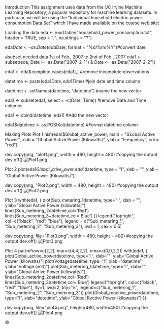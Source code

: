 Introduction
This assignment uses data from the UC Irvine Machine Learning Repository, a popular repository for machine learning datasets. In particular, we will be using the "Individual household electric power consumption Data Set" which I have made available on the course web site:

Loading the data
eda <- read.table("household_power_consumption.txt", header = TRUE, sep = ";", na.strings = "?")

eda$Date <- as.Date(eda$Date, format = "%d/%m/%Y")#convert date

#subset needed data 1st of Feb., 2007 to 2nd of Feb., 2007 eda1 <- subset(eda, Date >= as.Date("2007-2-1") & Date <= as.Date("2007-2-2"))

eda1 <- eda1[complete.cases(eda1),] #remove incomplete observations

datetime <- paste(eda1$Date, eda1$Time) #join date and time column

datetime <- setNames(datetime, "datetime") #name the new vector

eda1 <- subset(eda1, select = -c(Date, Time)) #remove Date and Time columns

eda1 <- cbind(datetime, eda1) #Add the new vector

eda1$datetime <- as.POSIXct(datetime) #Format datetime column

Making Plots
Plot 1
hist(eda1$Global_active_power, main = "GLobal Active Power", xlab = "GLobal Active Power (Kilowatts)", ylab = "Frequency", 
col = "red") 

dev.copy(png, "plot1.png", width = 480, height = 480) #copying the output 
dev.off() 
![Plot1.png](Images/Plot1.png) 

Plot 2
plot(eda1$Global_active_power ~ eda1$datetime, type = "l", xlab = "", ylab = "Global Active Power (Kilowatts)") 

dev.copy(png, "Plot2.png", width = 480, height = 480) #copying the output dev.off() 
![Plot2.png](Images/Plot2.png) 

Plot 3
with(eda1, { plot(Sub_metering_1datetime, type="l", xlab = "", ylab="Global Active Power (kilowatts)") 
lines(Sub_metering_2datetime,col='Red') 
lines(Sub_metering_3~datetime,col='Blue') }) 
legend("topright", col=c("black", "red", "blue"), 
legend = c("Sub_metering_1", "Sub_metering_2", "Sub_metering_3"), lwd = 1, cex = 0.5)

dev.copy(png, file="Plot3.png", width = 480, height = 480) #copying the output 
dev.off() 
![Plot3.png](Images/Plot3.png)

Plot 4
par(mfrow=c(2,2), mar=c(4,4,2,2), oma=c(0,0,2,2)) with(eda1, { plot(Global_active_powerdatetime, type="l", xlab="", ylab="Global Active Power (kilowatts)") 
plot(Voltagedatetime, type="l", xlab="datetime", ylab="Voltage (volt)") plot(Sub_metering_1datetime, type="l", xlab="", ylab="Global Active Power (kilowatts)") 
lines(Sub_metering_2datetime,col='Red') 
lines(Sub_metering_3datetime,col='Blue') 
legend("topright", col=c("black", "red", "blue"), lty=1, lwd=2, bty="n", 
legend=c("Sub_metering_1", "Sub_metering_2", "Sub_metering_3")) plot(Global_reactive_powerdatetime, type="l", xlab="datetime", ylab="Global Rective Power (kilowatts)") 
}) 

dev.copy(png, file="plot4.png", height=480, width=480) #copying the output 
dev.off() 
![Plot4.png](Images/Plot4.png)

©
